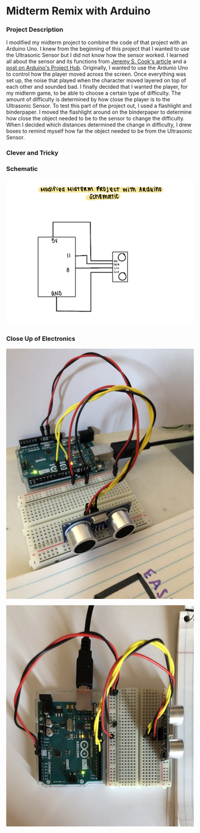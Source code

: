 # Midterm Remix with Arduino

### Project Description

I modified my midterm project to combine the code of that project with an Arduino Uno. I knew from the beginning of this project that I wanted to use the Ultrasonic Sensor but I did not know how the sensor worked. I learned all about the sensor and its functions from [Jeremy S. Cook's article](https://www.arrow.com/en/research-and-events/articles/ultrasonic-sensors-how-they-work-and-how-to-use-them-with-arduino#:~:text=Ultrasonic%20sensors%20work%20by%20emitting,return%20after%20hitting%20an%20object.) and a [post on Arduino's Project Hub](https://create.arduino.cc/projecthub/MisterBotBreak/how-to-use-an-ultrasonic-sensor-181cee). Originally, I wanted to use the Ardunio Uno to control how the player moved across the screen. Once everything was set up, the noise that played when the character moved layered on top of each other and sounded bad. I finally decided that I wanted the player, for my midterm game, to be able to choose a certain type of difficulty. The amount of difficulty is determined by how close the player is to the Ultrasonic Sensor. To test this part of the project out, I used a flashlight and binderpaper. I moved the flashlight around on the binderpaper to determine how close the object needed to be to the sensor to change the difficulty. When I decided which distances determined the change in difficulty, I drew boxes to remind myself how far the object needed to be from the Ultrasonic Sensor. 

### Clever and Tricky



### Schematic

![](https://github.com/Megan-J/IntroductionToInteractiveMedia/blob/master/July%2029/Schematic.jpg)

### Close Up of Electronics

![](https://github.com/Megan-J/IntroductionToInteractiveMedia/blob/master/July%2029/MidtermRemix2.JPG)

![](https://github.com/Megan-J/IntroductionToInteractiveMedia/blob/master/July%2029/MidtermRemix3.jpg)
